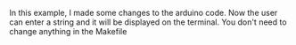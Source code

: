 In this example, I made some changes to the arduino code. 
Now the user can enter a string and it will be displayed on the terminal.
You don't need to change anything in the Makefile
